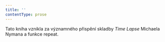 ```yaml
---
title: ''
contentType: prose
---
```


  

  

  

Tato kniha vznikla za významného přispění skladby _Time Lapse_ Michaela Nymana a funkce repeat.
